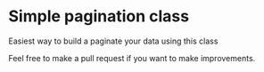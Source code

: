 Simple pagination class
================================

Easiest way to build a paginate your data using this class

Feel free to make a pull request if you want to make improvements.
